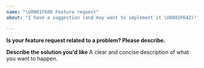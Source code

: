 ```yaml
---
name: "\U0001F680 Feature request"
about: "I have a suggestion (and may want to implement it \U0001F642)!"

---
```


__Is your feature request related to a problem? Please describe.__

__Describe the solution you'd like__
A clear and concise description of what you want to happen.
